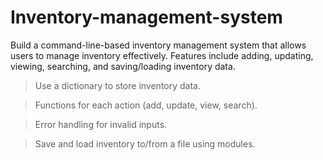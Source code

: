 # Inventory-management-system
Build a command-line-based inventory management system that allows users to manage inventory effectively. Features include adding, updating, viewing, searching, and saving/loading inventory data.

>Use a dictionary to store inventory data.

>Functions for each action (add, update, view, search).

>Error handling for invalid inputs.

>Save and load inventory to/from a file using modules.

